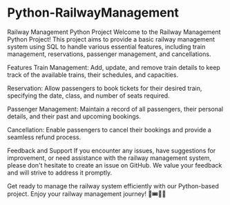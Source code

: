 # Python-RailwayManagement
Railway Management Python Project
Welcome to the Railway Management Python Project! This project aims to provide a basic railway management system using SQL to handle various essential features, including train management, reservations, passenger management, and cancellations.

Features
Train Management: Add, update, and remove train details to keep track of the available trains, their schedules, and capacities.

Reservation: Allow passengers to book tickets for their desired train, specifying the date, class, and number of seats required.

Passenger Management: Maintain a record of all passengers, their personal details, and their past and upcoming bookings.

Cancellation: Enable passengers to cancel their bookings and provide a seamless refund process.




Feedback and Support
If you encounter any issues, have suggestions for improvement, or need assistance with the railway management system, please don't hesitate to create an issue on GitHub. We value your feedback and will strive to address it promptly.

Get ready to manage the railway system efficiently with our Python-based project. Enjoy your railway management journey! 🚂🎟️👨‍💼






